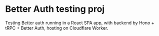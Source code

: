 # Better Auth testing proj

Testing Better auth running in a React SPA app, with backend by Hono + tRPC + Better Auth, hosting on Cloudflare Worker.

